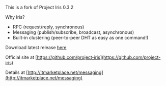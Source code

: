 This is a fork of Project Iris 0.3.2

Why Iris?

- RPC (request/reply, synchronous)
- Messaging (publish/subscribe, broadcast, asynchronous)
- Built-in clustering (peer-to-peer DHT as easy as one command!)

Download latest release [here](https://github.com/ibmendoza/project-iris/releases)

Official site at [https://github.com/project-iris](https://github.com/project-iris)

Details at [http://itmarketplace.net/messaging](http://itmarketplace.net/messaging)
